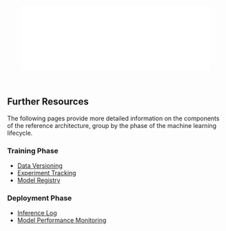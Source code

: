 <style>
/* Hide the TOC sidebar to expand vertical space */
.md-sidebar--secondary {
  display: none !important;
}
</style>

<!-- Need to use embed instead of img to enable hyperlinks in the image -->

<embed src="/_images/reference-architecture.drawio.svg" id="svgFrame"
style="padding: 32px; width: 100%; box-sizing: border-box;"></embed>

<script>
// Open all local links in the top window (instead of the iframe/embed)
document.getElementById('svgFrame').addEventListener('load', function() {
    const iframe = this.getSVGDocument();
    // Need to match attribute name in all XML namespaces, since SVG <2 uses `xlink`
    const links = iframe.querySelectorAll('a[*|href^="/"]');
    links.forEach(link => link.setAttribute('target', '_top'));
});
</script>

## Further Resources

The following pages provide more detailed information on the components of the reference architecture, group by the phase of the machine learning lifecycle.

### Training Phase

-   [Data Versioning](data-versioning.md)
-   [Experiment Tracking](experiment-tracking.md)
-   [Model Registry](model-registry.md)

### Deployment Phase

-   [Inference Log](inference-log.md)
-   [Model Performance Monitoring](model-monitoring.md)
